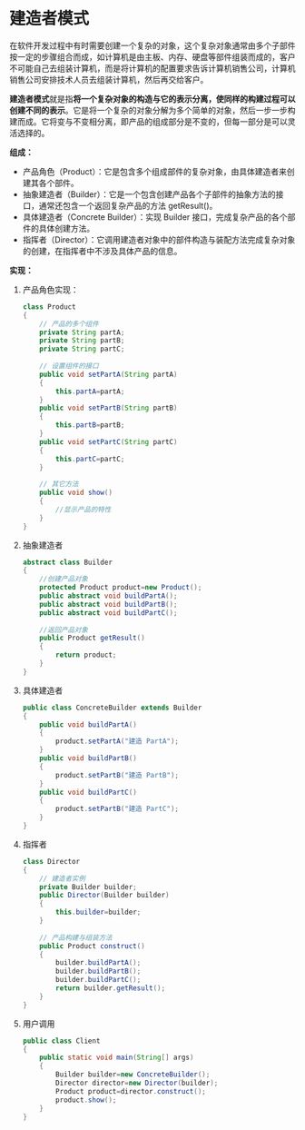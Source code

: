 # 建造者模式

在软件开发过程中有时需要创建一个复杂的对象，这个复杂对象通常由多个子部件按一定的步骤组合而成，如计算机是由主板、内存、硬盘等部件组装而成的，客户不可能自己去组装计算机，而是将计算机的配置要求告诉计算机销售公司，计算机销售公司安排技术人员去组装计算机，然后再交给客户。

**建造者模式**就是指**将一个复杂对象的构造与它的表示分离，使同样的构建过程可以创建不同的表示**。它是将一个复杂的对象分解为多个简单的对象，然后一步一步构建而成。它将变与不变相分离，即产品的组成部分是不变的，但每一部分是可以灵活选择的。

**组成：**

- 产品角色（Product）：它是包含多个组成部件的复杂对象，由具体建造者来创建其各个部件。
- 抽象建造者（Builder）：它是一个包含创建产品各个子部件的抽象方法的接口，通常还包含一个返回复杂产品的方法 getResult()。
- 具体建造者（Concrete Builder）：实现 Builder 接口，完成复杂产品的各个部件的具体创建方法。
- 指挥者（Director）：它调用建造者对象中的部件构造与装配方法完成复杂对象的创建，在指挥者中不涉及具体产品的信息。

**实现：**

1. 产品角色实现：

   ```java
   class Product
   {
       // 产品的多个组件
       private String partA;
       private String partB;
       private String partC;
       
       // 设置组件的接口
       public void setPartA(String partA)
       {
           this.partA=partA;
       }
       public void setPartB(String partB)
       {
           this.partB=partB;
       }
       public void setPartC(String partC)
       {
           this.partC=partC;
       }
       
       // 其它方法
       public void show()
       {
           //显示产品的特性
       }
   }
   ```

2. 抽象建造者

   ```java
   abstract class Builder
   {
       //创建产品对象
       protected Product product=new Product();
       public abstract void buildPartA();
       public abstract void buildPartB();
       public abstract void buildPartC();
       
       //返回产品对象
       public Product getResult()
       {
           return product;
       }
   }
   ```

3. 具体建造者

   ```java
   public class ConcreteBuilder extends Builder
   {
       public void buildPartA()
       {
           product.setPartA("建造 PartA");
       }
       public void buildPartB()
       {
           product.setPartB("建造 PartB");
       }
       public void buildPartC()
       {
           product.setPartB("建造 PartC");
       }
   }
   ```

4. 指挥者

   ```java
   class Director
   {
       // 建造者实例
       private Builder builder;
       public Director(Builder builder)
       {
           this.builder=builder;
       }
       
       // 产品构建与组装方法
       public Product construct()
       {
           builder.buildPartA();
           builder.buildPartB();
           builder.buildPartC();
           return builder.getResult();
       }
   }
   ```

5. 用户调用

   ```java
   public class Client
   {
       public static void main(String[] args)
       {
           Builder builder=new ConcreteBuilder();
           Director director=new Director(builder);
           Product product=director.construct();
           product.show();
       }
   }
   ```

   